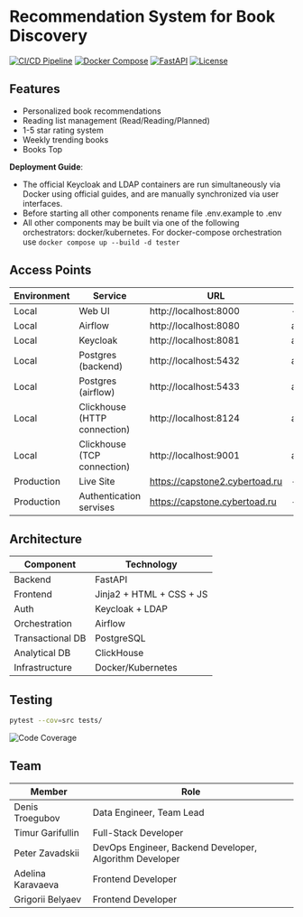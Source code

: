 # Recommendation System for Book Discovery

[![CI/CD Pipeline](https://github.com/IU-Capstone-Project-2025/Recommendation-System/actions/workflows/pipeline.yml/badge.svg?branch=dev)](https://github.com/IU-Capstone-Project-2025/Recommendation-System/actions/workflows/pipeline.yml)
[![Docker Compose](https://img.shields.io/badge/Docker-Compose-blue)](https://docs.docker.com/compose/)
[![FastAPI](https://img.shields.io/badge/Framework-FastAPI-green)](https://fastapi.tiangolo.com/)
[![License](https://img.shields.io/badge/License-MIT-orange)](LICENSE)

## Features
- Personalized book recommendations
- Reading list management (Read/Reading/Planned)
- 1-5 star rating system
- Weekly trending books
- Books Top


**Deployment Guide**:

- The official Keycloak and LDAP containers are run simultaneously via Docker using official guides, and are manually synchronized via user interfaces.
- Before starting all other components rename file .env.example to .env
- All other components may be built via one of the following orchestrators: docker/kubernetes. For docker-compose orchestration use ```docker compose up --build -d tester``` 




## Access Points

| Environment | Service                        | URL                           | Credentials       |
|-------------|--------------------------------|-------------------------------|-------------------|
| Local       | Web UI                         | http://localhost:8000         | -                 |
| Local       | Airflow                        | http://localhost:8080         | admin/admin       |
| Local       | Keycloak                       | http://localhost:8081         | admin/admin       |
| Local       | Postgres (backend)             | http://localhost:5432         | admin/admin       |
| Local       | Postgres (airflow)             | http://localhost:5433         | admin/admin       |
| Local       | Clickhouse   (HTTP connection) | http://localhost:8124         | admin/admin       |
| Local       | Clickhouse   (TCP connection)  | http://localhost:9001         | admin/admin       |
| Production  | Live Site                      | https://capstone2.cybertoad.ru | -                 |
| Production  | Authentication servises        | https://capstone.cybertoad.ru | -                 |
## Architecture

| Component           | Technology               |
|---------------------|--------------------------|
| Backend             | FastAPI                  |
| Frontend            | Jinja2 + HTML + CSS + JS |
| Auth                | Keycloak + LDAP          |
| Orchestration       | Airflow                  |
| Transactional DB    | PostgreSQL               |
| Analytical DB       | ClickHouse               |
| Infrastructure      | Docker/Kubernetes        |

## Testing
```bash
pytest --cov=src tests/
```
![Code Coverage](https://raw.githubusercontent.com/BogGoro/IU-Capstone-Project-2025/refs/heads/main/code_coverage.jpg)

## Team
| Member            | Role                                                    |
|-------------------|---------------------------------------------------------|
| Denis Troegubov   | Data Engineer, Team Lead                                |
| Timur Garifullin  | Full-Stack Developer                                    |
| Peter Zavadskii   | DevOps Engineer, Backend Developer, Algorithm Developer |
| Adelina Karavaeva | Frontend Developer                                      |
| Grigorii Belyaev  | Frontend Developer                                      |

